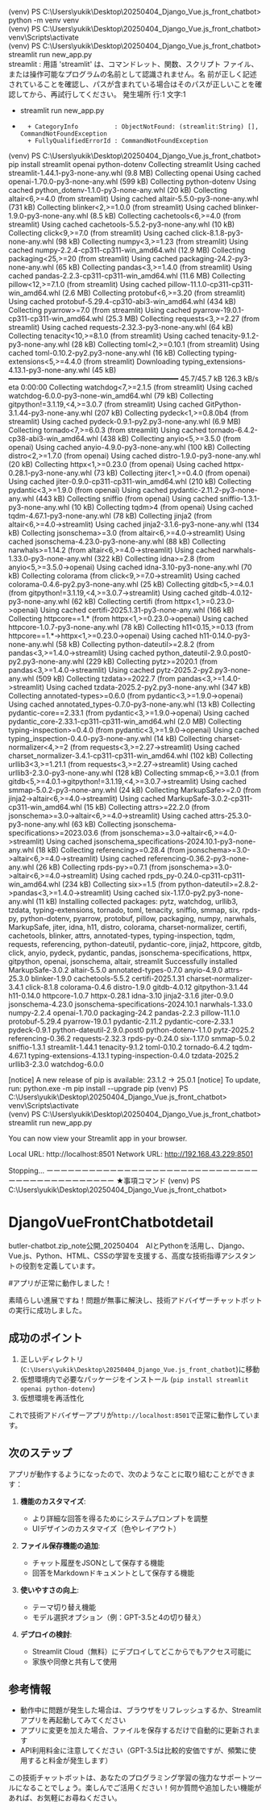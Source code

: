 (venv) PS C:\Users\yukik\Desktop\20250404_Django_Vue.js_front_chatbot> python -m venv venv                                           
(venv) PS C:\Users\yukik\Desktop\20250404_Django_Vue.js_front_chatbot> venv\Scripts\activate                                         
(venv) PS C:\Users\yukik\Desktop\20250404_Django_Vue.js_front_chatbot> streamlit run new_app.py                                      
streamlit : 用語 'streamlit' は、コマンドレット、関数、スクリプト ファイル、または操作可能なプログラムの名前として認識されません。名
前が正しく記述されていることを確認し、パスが含まれている場合はそのパスが正しいことを確認してから、再試行してください。
発生場所 行:1 文字:1
+ streamlit run new_app.py
+ ~~~~~~~~~
    + CategoryInfo          : ObjectNotFound: (streamlit:String) [], CommandNotFoundException
    + FullyQualifiedErrorId : CommandNotFoundException

(venv) PS C:\Users\yukik\Desktop\20250404_Django_Vue.js_front_chatbot> pip install streamlit openai python-dotenv
Collecting streamlit
  Using cached streamlit-1.44.1-py3-none-any.whl (9.8 MB)
Collecting openai
  Using cached openai-1.70.0-py3-none-any.whl (599 kB)
Collecting python-dotenv
  Using cached python_dotenv-1.1.0-py3-none-any.whl (20 kB)
Collecting altair<6,>=4.0 (from streamlit)
  Using cached altair-5.5.0-py3-none-any.whl (731 kB)
Collecting blinker<2,>=1.0.0 (from streamlit)
  Using cached blinker-1.9.0-py3-none-any.whl (8.5 kB)
Collecting cachetools<6,>=4.0 (from streamlit)
  Using cached cachetools-5.5.2-py3-none-any.whl (10 kB)
Collecting click<9,>=7.0 (from streamlit)
  Using cached click-8.1.8-py3-none-any.whl (98 kB)
Collecting numpy<3,>=1.23 (from streamlit)
  Using cached numpy-2.2.4-cp311-cp311-win_amd64.whl (12.9 MB)
Collecting packaging<25,>=20 (from streamlit)
  Using cached packaging-24.2-py3-none-any.whl (65 kB)
Collecting pandas<3,>=1.4.0 (from streamlit)
  Using cached pandas-2.2.3-cp311-cp311-win_amd64.whl (11.6 MB)
Collecting pillow<12,>=7.1.0 (from streamlit)
  Using cached pillow-11.1.0-cp311-cp311-win_amd64.whl (2.6 MB)
Collecting protobuf<6,>=3.20 (from streamlit)
  Using cached protobuf-5.29.4-cp310-abi3-win_amd64.whl (434 kB)
Collecting pyarrow>=7.0 (from streamlit)
  Using cached pyarrow-19.0.1-cp311-cp311-win_amd64.whl (25.3 MB)
Collecting requests<3,>=2.27 (from streamlit)
  Using cached requests-2.32.3-py3-none-any.whl (64 kB)
Collecting tenacity<10,>=8.1.0 (from streamlit)
  Using cached tenacity-9.1.2-py3-none-any.whl (28 kB)
Collecting toml<2,>=0.10.1 (from streamlit)
  Using cached toml-0.10.2-py2.py3-none-any.whl (16 kB)
Collecting typing-extensions<5,>=4.4.0 (from streamlit)
  Downloading typing_extensions-4.13.1-py3-none-any.whl (45 kB)
     ━━━━━━━━━━━━━━━━━━━━━━━━━━━━━━━━━━━━━━━━ 45.7/45.7 kB 126.3 kB/s eta 0:00:00
Collecting watchdog<7,>=2.1.5 (from streamlit)
  Using cached watchdog-6.0.0-py3-none-win_amd64.whl (79 kB)
Collecting gitpython!=3.1.19,<4,>=3.0.7 (from streamlit)
  Using cached GitPython-3.1.44-py3-none-any.whl (207 kB)
Collecting pydeck<1,>=0.8.0b4 (from streamlit)
  Using cached pydeck-0.9.1-py2.py3-none-any.whl (6.9 MB)
Collecting tornado<7,>=6.0.3 (from streamlit)
  Using cached tornado-6.4.2-cp38-abi3-win_amd64.whl (438 kB)
Collecting anyio<5,>=3.5.0 (from openai)
  Using cached anyio-4.9.0-py3-none-any.whl (100 kB)
Collecting distro<2,>=1.7.0 (from openai)
  Using cached distro-1.9.0-py3-none-any.whl (20 kB)
Collecting httpx<1,>=0.23.0 (from openai)
  Using cached httpx-0.28.1-py3-none-any.whl (73 kB)
Collecting jiter<1,>=0.4.0 (from openai)
  Using cached jiter-0.9.0-cp311-cp311-win_amd64.whl (210 kB)
Collecting pydantic<3,>=1.9.0 (from openai)
  Using cached pydantic-2.11.2-py3-none-any.whl (443 kB)
Collecting sniffio (from openai)
  Using cached sniffio-1.3.1-py3-none-any.whl (10 kB)
Collecting tqdm>4 (from openai)
  Using cached tqdm-4.67.1-py3-none-any.whl (78 kB)
Collecting jinja2 (from altair<6,>=4.0->streamlit)
  Using cached jinja2-3.1.6-py3-none-any.whl (134 kB)
Collecting jsonschema>=3.0 (from altair<6,>=4.0->streamlit)
  Using cached jsonschema-4.23.0-py3-none-any.whl (88 kB)
Collecting narwhals>=1.14.2 (from altair<6,>=4.0->streamlit)
  Using cached narwhals-1.33.0-py3-none-any.whl (322 kB)
Collecting idna>=2.8 (from anyio<5,>=3.5.0->openai)
  Using cached idna-3.10-py3-none-any.whl (70 kB)
Collecting colorama (from click<9,>=7.0->streamlit)
  Using cached colorama-0.4.6-py2.py3-none-any.whl (25 kB)
Collecting gitdb<5,>=4.0.1 (from gitpython!=3.1.19,<4,>=3.0.7->streamlit)
  Using cached gitdb-4.0.12-py3-none-any.whl (62 kB)
Collecting certifi (from httpx<1,>=0.23.0->openai)
  Using cached certifi-2025.1.31-py3-none-any.whl (166 kB)
Collecting httpcore==1.* (from httpx<1,>=0.23.0->openai)
  Using cached httpcore-1.0.7-py3-none-any.whl (78 kB)
Collecting h11<0.15,>=0.13 (from httpcore==1.*->httpx<1,>=0.23.0->openai)
  Using cached h11-0.14.0-py3-none-any.whl (58 kB)
Collecting python-dateutil>=2.8.2 (from pandas<3,>=1.4.0->streamlit)
  Using cached python_dateutil-2.9.0.post0-py2.py3-none-any.whl (229 kB)
Collecting pytz>=2020.1 (from pandas<3,>=1.4.0->streamlit)
  Using cached pytz-2025.2-py2.py3-none-any.whl (509 kB)
Collecting tzdata>=2022.7 (from pandas<3,>=1.4.0->streamlit)
  Using cached tzdata-2025.2-py2.py3-none-any.whl (347 kB)
Collecting annotated-types>=0.6.0 (from pydantic<3,>=1.9.0->openai)
  Using cached annotated_types-0.7.0-py3-none-any.whl (13 kB)
Collecting pydantic-core==2.33.1 (from pydantic<3,>=1.9.0->openai)
  Using cached pydantic_core-2.33.1-cp311-cp311-win_amd64.whl (2.0 MB)
Collecting typing-inspection>=0.4.0 (from pydantic<3,>=1.9.0->openai)
  Using cached typing_inspection-0.4.0-py3-none-any.whl (14 kB)
Collecting charset-normalizer<4,>=2 (from requests<3,>=2.27->streamlit)
  Using cached charset_normalizer-3.4.1-cp311-cp311-win_amd64.whl (102 kB)
Collecting urllib3<3,>=1.21.1 (from requests<3,>=2.27->streamlit)
  Using cached urllib3-2.3.0-py3-none-any.whl (128 kB)
Collecting smmap<6,>=3.0.1 (from gitdb<5,>=4.0.1->gitpython!=3.1.19,<4,>=3.0.7->streamlit)
  Using cached smmap-5.0.2-py3-none-any.whl (24 kB)
Collecting MarkupSafe>=2.0 (from jinja2->altair<6,>=4.0->streamlit)
  Using cached MarkupSafe-3.0.2-cp311-cp311-win_amd64.whl (15 kB)
Collecting attrs>=22.2.0 (from jsonschema>=3.0->altair<6,>=4.0->streamlit)
  Using cached attrs-25.3.0-py3-none-any.whl (63 kB)
Collecting jsonschema-specifications>=2023.03.6 (from jsonschema>=3.0->altair<6,>=4.0->streamlit)
  Using cached jsonschema_specifications-2024.10.1-py3-none-any.whl (18 kB)
Collecting referencing>=0.28.4 (from jsonschema>=3.0->altair<6,>=4.0->streamlit)
  Using cached referencing-0.36.2-py3-none-any.whl (26 kB)
Collecting rpds-py>=0.7.1 (from jsonschema>=3.0->altair<6,>=4.0->streamlit)
  Using cached rpds_py-0.24.0-cp311-cp311-win_amd64.whl (234 kB)
Collecting six>=1.5 (from python-dateutil>=2.8.2->pandas<3,>=1.4.0->streamlit)
  Using cached six-1.17.0-py2.py3-none-any.whl (11 kB)
Installing collected packages: pytz, watchdog, urllib3, tzdata, typing-extensions, tornado, toml, tenacity, sniffio, smmap, six, rpds-py, python-dotenv, pyarrow, protobuf, pillow, packaging, numpy, narwhals, MarkupSafe, jiter, idna, h11, distro, colorama, charset-normalizer, certifi, cachetools, blinker, attrs, annotated-types, typing-inspection, tqdm, requests, referencing, python-dateutil, pydantic-core, jinja2, httpcore, gitdb, click, anyio, pydeck, pydantic, pandas, jsonschema-specifications, httpx, gitpython, openai, jsonschema, altair, streamlit
Successfully installed MarkupSafe-3.0.2 altair-5.5.0 annotated-types-0.7.0 anyio-4.9.0 attrs-25.3.0 blinker-1.9.0 cachetools-5.5.2 certifi-2025.1.31 charset-normalizer-3.4.1 click-8.1.8 colorama-0.4.6 distro-1.9.0 gitdb-4.0.12 gitpython-3.1.44 h11-0.14.0 httpcore-1.0.7 httpx-0.28.1 idna-3.10 jinja2-3.1.6 jiter-0.9.0 jsonschema-4.23.0 jsonschema-specifications-2024.10.1 narwhals-1.33.0 numpy-2.2.4 openai-1.70.0 packaging-24.2 pandas-2.2.3 pillow-11.1.0 protobuf-5.29.4 pyarrow-19.0.1 pydantic-2.11.2 pydantic-core-2.33.1 pydeck-0.9.1 python-dateutil-2.9.0.post0 python-dotenv-1.1.0 pytz-2025.2 referencing-0.36.2 requests-2.32.3 rpds-py-0.24.0 six-1.17.0 smmap-5.0.2 sniffio-1.3.1 streamlit-1.44.1 tenacity-9.1.2 toml-0.10.2 tornado-6.4.2 tqdm-4.67.1 typing-extensions-4.13.1 typing-inspection-0.4.0 tzdata-2025.2 urllib3-2.3.0 watchdog-6.0.0

[notice] A new release of pip is available: 23.1.2 -> 25.0.1
[notice] To update, run: python.exe -m pip install --upgrade pip
(venv) PS C:\Users\yukik\Desktop\20250404_Django_Vue.js_front_chatbot> venv\Scripts\activate   
(venv) PS C:\Users\yukik\Desktop\20250404_Django_Vue.js_front_chatbot> streamlit run new_app.py

  You can now view your Streamlit app in your browser.

  Local URL: http://localhost:8501
  Network URL: http://192.168.43.229:8501

  Stopping...
ーーーーーーーーーーーーーーーーーーーーーーーーーーーーーーーーーーーーーーーーーーーーー
★事項コマンド
(venv) PS C:\Users\yukik\Desktop\20250404_Django_Vue.js_front_chatbot> 

# DjangoVueFrontChatbotdetail
butler-chatbot.zip_note公開_20250404　AIとPythonを活用し、Django、Vue.js、Python、HTML、CSSの学習を支援する、高度な技術指導アシスタントの役割を定義しています。

#アプリが正常に動作しました！


素晴らしい進展ですね！問題が無事に解決し、技術アドバイザーチャットボットの実行に成功しました。

## 成功のポイント

1. 正しいディレクトリ(`C:\Users\yukik\Desktop\20250404_Django_Vue.js_front_chatbot`)に移動
2. 仮想環境内で必要なパッケージをインストール (`pip install streamlit openai python-dotenv`)
3. 仮想環境を再活性化

これで技術アドバイザーアプリが`http://localhost:8501`で正常に動作しています。

## 次のステップ

アプリが動作するようになったので、次のようなことに取り組むことができます：

1. **機能のカスタマイズ**:
   - より詳細な回答を得るためにシステムプロンプトを調整
   - UIデザインのカスタマイズ（色やレイアウト）

2. **ファイル保存機能の追加**:
   - チャット履歴をJSONとして保存する機能
   - 回答をMarkdownドキュメントとして保存する機能

3. **使いやすさの向上**:
   - テーマ切り替え機能
   - モデル選択オプション（例：GPT-3.5と4の切り替え）

4. **デプロイの検討**:
   - Streamlit Cloud（無料）にデプロイしてどこからでもアクセス可能に
   - 家族や同僚と共有して使用

## 参考情報

- 動作中に問題が発生した場合は、ブラウザをリフレッシュするか、Streamlitアプリを再起動してみてください
- アプリに変更を加えた場合、ファイルを保存するだけで自動的に更新されます
- API利用料金に注意してください（GPT-3.5は比較的安価ですが、頻繁に使用すると料金が発生します）

この技術チャットボットは、あなたのプログラミング学習の強力なサポートツールになることでしょう。楽しんでご活用ください！何か質問や追加したい機能があれば、お気軽にお尋ねください。


